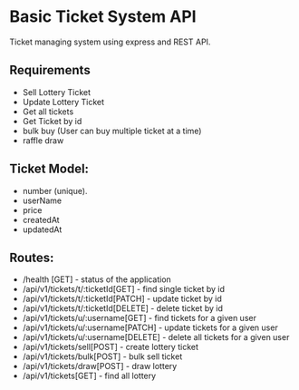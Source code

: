 # Basic Ticket System API

Ticket managing system using express and REST API.

## Requirements

- Sell Lottery Ticket
- Update Lottery Ticket
- Get all tickets
- Get Ticket by id
- bulk buy (User can buy multiple ticket at a time)
- raffle draw

## Ticket Model:

- number (unique).
- userName
- price
- createdAt
- updatedAt

## Routes:

- /health [GET] - status of the application
- /api/v1/tickets/t/:ticketId[GET] - find single ticket by id
- /api/v1/tickets/t/:ticketId[PATCH] - update ticket by id
- /api/v1/tickets/t/:ticketId[DELETE] - delete ticket by id
- /api/v1/tickets/u/:username[GET] - find tickets for a given user
- /api/v1/tickets/u/:username[PATCH] - update tickets for a given user
- /api/v1/tickets/u/:username[DELETE] - delete all tickets for a given user
- /api/v1/tickets/sell[POST] - create lottery ticket
- /api/v1/tickets/bulk[POST] - bulk sell ticket
- /api/v1/tickets/draw[POST] - draw lottery
- /api/v1/tickets[GET] - find all lottery
